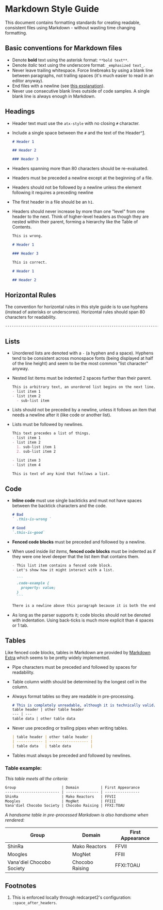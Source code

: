 # Markdown Style Guide
This document contains formatting standards for creating readable, consistent files using Markdown - without wasting time changing formatting.

## Basic conventions for Markdown files
- Denote **bold** text using the asterisk format: `**bold text**`.
- Denote _italic_ text using the underscore format: `_emphasized text_`.
- Never leave trailing whitespace. Force linebreaks by using a blank line between paragraphs, not trailing spaces (it's much easier to read in an editor anyway).
- End files with a newline (see [this explanation](http://robots.thoughtbot.com/no-newline-at-end-of-file)).
- Never use consecutive blank lines outside of code samples. A single blank line is always enough in Markdown.

## Headings
- Header text must use the `atx-style` with no closing `#` character.
- Include a single space between the `#` and the text of the Header^[1](#1).

  ```markdown
  # Header 1

  ## Header 2

  ### Header 3
  ```

- Headers spanning more than 80 characters should be re-evaluated.
- Headers must be preceded a newline except at the beginning of a file.
- Headers should not be followed by a newline unless the element following it requires a preceding newline
- The first header in a file should be an `h1`.
- Headers should never increase by more than one "level" from one header to the next. Think of higher-level headers as though they are nested within their parent, forming a hierarchy like the Table of Contents.

  ```markdown
  This is wrong.

  # Header 1

  ### Header 3
  ```

  ```markdown
  This is correct.

  # Header 1

  ## Header 2
  ```

## Horizontal Rules
The convention for horizontal rules in this style guide is to use hyphens (instead of asterisks or underscores). Horizontal rules should span 80 characters for readability.

```markdown
--------------------------------------------------------------------------------
```

## Lists
- Unordered lists are denoted with a `-` (a hyphen and a space). Hyphens tend to be consistent across monospace fonts (being displayed at half of the line height) and seem to be the most common "list character" anyway.
- Nested list items must be indented 2 spaces further than their parent.

  ```markdown
  This is arbitrary text, an unordered list begins on the next line.
  - list item 1
  - list item 2
    - sub-list item
  ```

- Lists should not be preceded by a newline, unless it follows an item that needs a newline after it (like code or another list).
- Lists must be followed by newlines.

  ```markdown
  This text precedes a list of things.
  - list item 1
  - list item 2
    1. sub-list item 1
    2. sub-list item 2

  - list item 3
  - list item 4

  This is text of any kind that follows a list.
  ```

## Code
- **Inline code** must use single backticks and must not have spaces between the backtick characters and the code.

  ```markdown
  # Bad
  ` .this-is-wrong `

  # Good
  `.this-is-good`
  ```

- **Fenced code blocks** must be preceded and followed by a newline.
- When used inside _list items_, **fenced code blocks** must be indented as if they were one level deeper that the list item that contains them.

  ````markdown
  - This list item contains a fenced code block.
  - Let's show how it might interact with a list.

    ```
    .code-example {
      property: value;
    }
    ```

  There is a newline above this paragraph because it is both the end of a list and because it follows a fenced code block.
  ````

- As long as the parser supports it; code blocks should not be denoted with indentation. Using back-ticks is much more explicit than 4 spaces or 1 tab.

## Tables
Like fenced code blocks, tables in Markdown are provided by [Markdown Extra](https://en.wikipedia.org/wiki/Markdown_Extra) which seems to be pretty widely implemented.

- Pipe characters must be preceded and followed by spaces for readability.
- Table column width should be determined by the longest cell in the column.
- Always format tables so they are readable in pre-processing.

  ```markdown
  # This is completely unreadable, although it is technically valid.
  table header | other table header
  --- | ---
  table data | other table data
  ```

- Never use preceding or trailing pipes when writing tables.

  ```markdown
  | table header | other table header |
  | ------------ | ------------------ |
  | table data   | table data         |
  ```

- Tables must always be preceded and followed by newlines.

### Table example:
_This table meets all the criteria:_

```markdown
Group                     | Domain          | First Appearance
------------------------- | --------------- | ----------------
ShinRa                    | Mako Reactors   | FFVII
Moogles                   | MogNet          | FFIII
Vana'diel Chocobo Society | Chocobo Raising | FFXI:TOAU
```

_A handsome table in pre-processed Markdown is also handsome when rendered:_

Group                     | Domain          | First Appearance
------------------------- | --------------- | ----------------
ShinRa                    | Mako Reactors   | FFVII
Moogles                   | MogNet          | FFIII
Vana'diel Chocobo Society | Chocobo Raising | FFXI:TOAU

## Footnotes
1. <a name="1"></a> This is enforced locally through redcarpet2's configuration: `:space_after_headers`.
